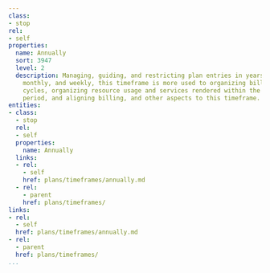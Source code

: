 ```yaml
---
class:
- stop
rel:
- self
properties:
  name: Annually
  sort: 3947
  level: 2
  description: Managing, guiding, and restricting plan entries in years. Like quarterly,
    monthly, and weekly, this timeframe is more used to organizing billing and support
    cycles, organizing resource usage and services rendered within the weekly time
    period, and aligning billing, and other aspects to this timeframe.
entities:
- class:
  - stop
  rel:
  - self
  properties:
    name: Annually
  links:
  - rel:
    - self
    href: plans/timeframes/annually.md
  - rel:
    - parent
    href: plans/timeframes/
links:
- rel:
  - self
  href: plans/timeframes/annually.md
- rel:
  - parent
  href: plans/timeframes/
...
```

